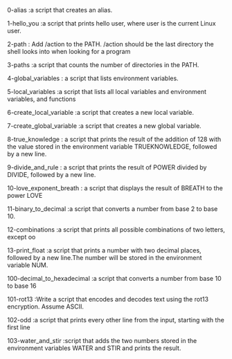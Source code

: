 0-alias :a script that creates an alias.

1-hello_you :a script that prints hello user, where user is the current Linux user.

2-path : Add /action to the PATH. /action should be the last directory the shell looks into when looking for a program

3-paths :a script that counts the number of directories in the PATH.

4-global_variables : a script that lists environment variables.

5-local_variables :a script that lists all local variables and environment variables, and functions

6-create_local_variable :a script that creates a new local variable.

7-create_global_variable :a script that creates a new global variable.

8-true_knowledge :  a script that prints the result of the addition of 128 with the value stored in the environment variable TRUEKNOWLEDGE, followed by a new line.

9-divide_and_rule : a script that prints the result of POWER divided by DIVIDE, followed by a new line.

10-love_exponent_breath : a script that displays the result of BREATH to the power LOVE

11-binary_to_decimal :a script that converts a number from base 2 to base 10.

12-combinations :a script that prints all possible combinations of two letters, except oo

13-print_float :a script that prints a number with two decimal places, followed by a new line.The number will be stored in the environment variable NUM.


100-decimal_to_hexadecimal :a script that converts a number from base 10 to base 16

101-rot13 :Write a script that encodes and decodes text using the rot13 encryption. Assume ASCII.

102-odd :a script that prints every other line from the input, starting with the first line

103-water_and_stir :script that adds the two numbers stored in the environment variables WATER and STIR and prints the result.

